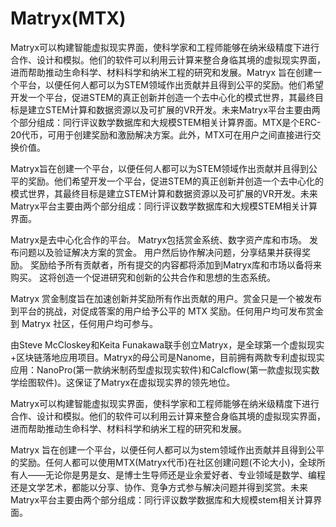# 

# Matryx(MTX)

Matryx可以构建智能虚拟现实界面，使科学家和工程师能够在纳米级精度下进行合作、设计和模拟。他们的软件可以利用云计算来整合身临其境的虚拟现实界面，进而帮助推动生命科学、材料科学和纳米工程的研究和发展。Matryx 旨在创建一个平台，以便任何人都可以为STEM领域作出贡献并且得到公平的奖励。他们希望开发一个平台，促进STEM的真正创新并创造一个去中心化的模式世界，其最终目标是建立STEM计算和数据资源以及可扩展的VR开发。未来Matryx平台主要由两个部分组成：同行评议数学数据库和大规模STEM相关计算界面。MTX是个ERC-20代币，可用于创建奖励和激励解决方案。此外，MTX可在用户之间直接进行交换价值。

Matryx旨在创建一个平台，以便任何人都可以为STEM领域作出贡献并且得到公平的奖励。他们希望开发一个平台，促进STEM的真正创新并创造一个去中心化的模式世界，其最终目标是建立STEM计算和数据资源以及可扩展的VR开发。未来Matryx平台主要由两个部分组成：同行评议数学数据库和大规模STEM相关计算界面。

Matryx是去中心化合作的平台。 Matryx包括赏金系统、数字资产库和市场。 发布问题以及验证解决方案的赏金。 用户然后协作解决问题，分享结果并获得奖励。 奖励给予所有贡献者，所有提交的内容都将添加到Matryx库和市场以备将来购买。 这将创造一个促进研究和创新的公共合作和思想的生态系统。

Matryx 赏金制度旨在加速创新并奖励所有作出贡献的用户。赏金只是一个被发布到平台的挑战，对促成答案的用户给予公平的 MTX 奖励。任何用户均可发布赏金到 Matryx 社区，任何用户均可参与。

由Steve McCloskey和Keita Funakawa联手创立Matryx，是全球第一个虚拟现实+区块链落地应用项目。Matryx的母公司是Nanome，目前拥有两款专利虚拟现实应用：NanoPro(第一款纳米制药型虚拟现实软件)和Calcflow(第一款虚拟现实数学绘图软件)。这保证了Matryx在虚拟现实界的领先地位。

Matryx可以构建智能虚拟现实界面，使科学家和工程师能够在纳米级精度下进行合作、设计和模拟。他们的软件可以利用云计算来整合身临其境的虚拟现实界面，进而帮助推动生命科学、材料科学和纳米工程的研究和发展。

Matryx 旨在创建一个平台，以便任何人都可以为stem领域作出贡献并且得到公平的奖励。任何人都可以使用MTX(Matryx代币)在社区创建问题(不论大小)，全球所有人——无论你是男是女、是博士生导师还是业余爱好者、专业领域是数学、编程还是文学艺术，都能以分享、协作、竞争方式参与解决问题并得到奖赏。未来Matryx平台主要由两个部分组成：同行评议数学数据库和大规模stem相关计算界面。

